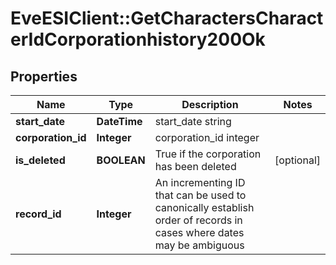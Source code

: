# EveESIClient::GetCharactersCharacterIdCorporationhistory200Ok

## Properties
Name | Type | Description | Notes
------------ | ------------- | ------------- | -------------
**start_date** | **DateTime** | start_date string | 
**corporation_id** | **Integer** | corporation_id integer | 
**is_deleted** | **BOOLEAN** | True if the corporation has been deleted | [optional] 
**record_id** | **Integer** | An incrementing ID that can be used to canonically establish order of records in cases where dates may be ambiguous | 


